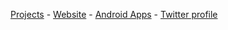[Projects](https://feresr.github.io) - [Website](https://feresr.github.io) - [Android Apps](https://play.google.com/store/apps/details?id=com.feresr.walpy&hl=en_US) - [Twitter profile](https://twitter.com/fernandoraviola)
